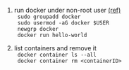 1. run docker under non-root user [(ref)](https://docs.docker.com/install/linux/linux-postinstall/#manage-docker-as-a-non-root-user)  
``` sudo groupadd docker```  
``` sudo usermod -aG docker $USER```  
``` newgrp docker```  
``` docker run hello-world```  

2. list containers and remove it  
``` docker container ls --all```  
``` docker container rm <containerID>```  

